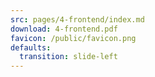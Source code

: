 ```yaml
---
src: pages/4-frontend/index.md
download: 4-frontend.pdf
favicon: /public/favicon.png
defaults:
  transition: slide-left
---
```

